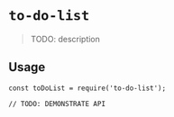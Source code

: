 # `to-do-list`

> TODO: description

## Usage

```
const toDoList = require('to-do-list');

// TODO: DEMONSTRATE API
```
